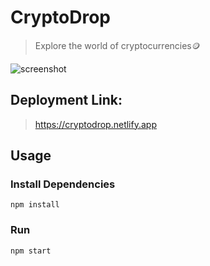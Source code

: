 # CryptoDrop

> Explore the world of cryptocurrencies🪙

![screenshot]()

## Deployment Link:

> https://cryptodrop.netlify.app

## Usage

### Install Dependencies 

```
npm install
```

### Run

```
npm start
```
